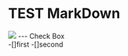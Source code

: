# TEST MarkDown

<img src="https://blog.yena.io/assets/post-img/171123-nachoi-300.jpg">
---
Check Box <br>
-[]first
-[]second
